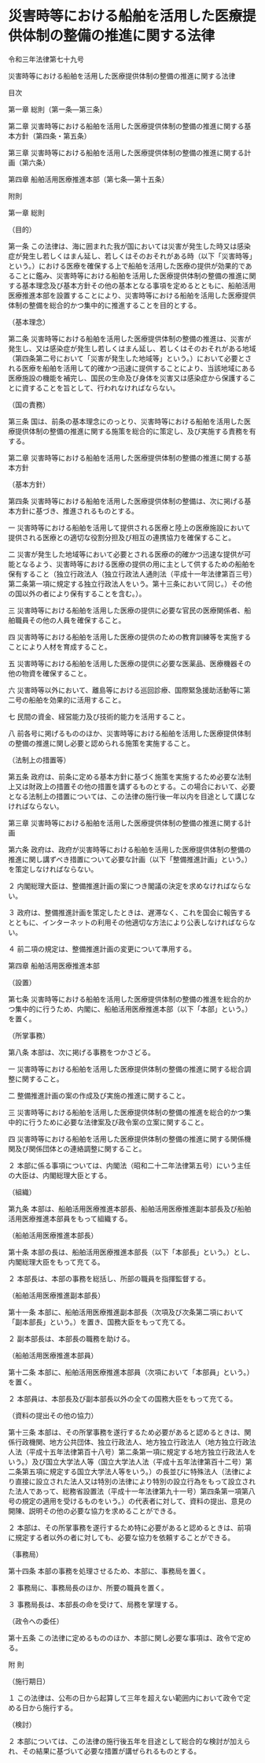 # 災害時等における船舶を活用した医療提供体制の整備の推進に関する法律

令和三年法律第七十九号

災害時等における船舶を活用した医療提供体制の整備の推進に関する法律

目次

第一章 総則（第一条―第三条）

第二章 災害時等における船舶を活用した医療提供体制の整備の推進に関する基本方針（第四条・第五条）

第三章 災害時等における船舶を活用した医療提供体制の整備の推進に関する計画（第六条）

第四章 船舶活用医療推進本部（第七条―第十五条）

附則

第一章 総則

（目的）

第一条 この法律は、海に囲まれた我が国においては災害が発生した時又は感染症が発生し若しくはまん延し、若しくはそのおそれがある時（以下「災害時等」という。）における医療を確保する上で船舶を活用した医療の提供が効果的であることに鑑み、災害時等における船舶を活用した医療提供体制の整備の推進に関する基本理念及び基本方針その他の基本となる事項を定めるとともに、船舶活用医療推進本部を設置することにより、災害時等における船舶を活用した医療提供体制の整備を総合的かつ集中的に推進することを目的とする。

（基本理念）

第二条 災害時等における船舶を活用した医療提供体制の整備の推進は、災害が発生し、又は感染症が発生し若しくはまん延し、若しくはそのおそれがある地域（第四条第二号において「災害が発生した地域等」という。）において必要とされる医療を船舶を活用して的確かつ迅速に提供することにより、当該地域にある医療施設の機能を補完し、国民の生命及び身体を災害又は感染症から保護することに資することを旨として、行われなければならない。

（国の責務）

第三条 国は、前条の基本理念にのっとり、災害時等における船舶を活用した医療提供体制の整備の推進に関する施策を総合的に策定し、及び実施する責務を有する。

第二章 災害時等における船舶を活用した医療提供体制の整備の推進に関する基本方針

（基本方針）

第四条 災害時等における船舶を活用した医療提供体制の整備は、次に掲げる基本方針に基づき、推進されるものとする。

一 災害時等における船舶を活用して提供される医療と陸上の医療施設において提供される医療との適切な役割分担及び相互の連携協力を確保すること。

二 災害が発生した地域等において必要とされる医療の的確かつ迅速な提供が可能となるよう、災害時等における医療の提供の用に主として供するための船舶を保有すること（独立行政法人（独立行政法人通則法（平成十一年法律第百三号）第二条第一項に規定する独立行政法人をいう。第十三条において同じ。）その他の国以外の者により保有することを含む。）。

三 災害時等における船舶を活用した医療の提供に必要な官民の医療関係者、船舶職員その他の人員を確保すること。

四 災害時等における船舶を活用した医療の提供のための教育訓練等を実施することにより人材を育成すること。

五 災害時等における船舶を活用した医療の提供に必要な医薬品、医療機器その他の物資を確保すること。

六 災害時等以外において、離島等における巡回診療、国際緊急援助活動等に第二号の船舶を効果的に活用すること。

七 民間の資金、経営能力及び技術的能力を活用すること。

八 前各号に掲げるもののほか、災害時等における船舶を活用した医療提供体制の整備の推進に関し必要と認められる施策を実施すること。

（法制上の措置等）

第五条 政府は、前条に定める基本方針に基づく施策を実施するため必要な法制上又は財政上の措置その他の措置を講ずるものとする。この場合において、必要となる法制上の措置については、この法律の施行後一年以内を目途として講じなければならない。

第三章 災害時等における船舶を活用した医療提供体制の整備の推進に関する計画

第六条 政府は、政府が災害時等における船舶を活用した医療提供体制の整備の推進に関し講ずべき措置について必要な計画（以下「整備推進計画」という。）を策定しなければならない。

２ 内閣総理大臣は、整備推進計画の案につき閣議の決定を求めなければならない。

３ 政府は、整備推進計画を策定したときは、遅滞なく、これを国会に報告するとともに、インターネットの利用その他適切な方法により公表しなければならない。

４ 前二項の規定は、整備推進計画の変更について準用する。

第四章 船舶活用医療推進本部

（設置）

第七条 災害時等における船舶を活用した医療提供体制の整備の推進を総合的かつ集中的に行うため、内閣に、船舶活用医療推進本部（以下「本部」という。）を置く。

（所掌事務）

第八条 本部は、次に掲げる事務をつかさどる。

一 災害時等における船舶を活用した医療提供体制の整備の推進に関する総合調整に関すること。

二 整備推進計画の案の作成及び実施の推進に関すること。

三 災害時等における船舶を活用した医療提供体制の整備の推進を総合的かつ集中的に行うために必要な法律案及び政令案の立案に関すること。

四 災害時等における船舶を活用した医療提供体制の整備の推進に関する関係機関及び関係団体との連絡調整に関すること。

２ 本部に係る事項については、内閣法（昭和二十二年法律第五号）にいう主任の大臣は、内閣総理大臣とする。

（組織）

第九条 本部は、船舶活用医療推進本部長、船舶活用医療推進副本部長及び船舶活用医療推進本部員をもって組織する。

（船舶活用医療推進本部長）

第十条 本部の長は、船舶活用医療推進本部長（以下「本部長」という。）とし、内閣総理大臣をもって充てる。

２ 本部長は、本部の事務を総括し、所部の職員を指揮監督する。

（船舶活用医療推進副本部長）

第十一条 本部に、船舶活用医療推進副本部長（次項及び次条第二項において「副本部長」という。）を置き、国務大臣をもって充てる。

２ 副本部長は、本部長の職務を助ける。

（船舶活用医療推進本部員）

第十二条 本部に、船舶活用医療推進本部員（次項において「本部員」という。）を置く。

２ 本部員は、本部長及び副本部長以外の全ての国務大臣をもって充てる。

（資料の提出その他の協力）

第十三条 本部は、その所掌事務を遂行するため必要があると認めるときは、関係行政機関、地方公共団体、独立行政法人、地方独立行政法人（地方独立行政法人法（平成十五年法律第百十八号）第二条第一項に規定する地方独立行政法人をいう。）及び国立大学法人等（国立大学法人法（平成十五年法律第百十二号）第二条第五項に規定する国立大学法人等をいう。）の長並びに特殊法人（法律により直接に設立された法人又は特別の法律により特別の設立行為をもって設立された法人であって、総務省設置法（平成十一年法律第九十一号）第四条第一項第八号の規定の適用を受けるものをいう。）の代表者に対して、資料の提出、意見の開陳、説明その他の必要な協力を求めることができる。

２ 本部は、その所掌事務を遂行するため特に必要があると認めるときは、前項に規定する者以外の者に対しても、必要な協力を依頼することができる。

（事務局）

第十四条 本部の事務を処理させるため、本部に、事務局を置く。

２ 事務局に、事務局長のほか、所要の職員を置く。

３ 事務局長は、本部長の命を受けて、局務を掌理する。

（政令への委任）

第十五条 この法律に定めるもののほか、本部に関し必要な事項は、政令で定める。

附 則

（施行期日）

１ この法律は、公布の日から起算して三年を超えない範囲内において政令で定める日から施行する。

（検討）

２ 本部については、この法律の施行後五年を目途として総合的な検討が加えられ、その結果に基づいて必要な措置が講ぜられるものとする。
